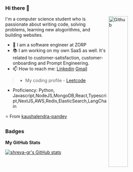 ### Hi there 👋

<img width="35%" align="right" alt="Github" src="https://user-images.githubusercontent.com/48678280/88862734-4903af80-d201-11ea-968b-9c939d88a37c.gif" />

I'm a computer science student who is passionate about writing code, solving problems, learning new alogorithms, and building websites.

- 🔭 I am a software engineer at ZORP
- 📚 I am working on my own SaaS as well. It's related to customer-satisfaction, customer-onboarding and Prompt Engineering.
- 📫 How to reach me: [Linkedin](https://www.linkedin.com/in/kaushalendra-pandey-47a971192/) [Gmail](mailto:pandeysid713@gmail.com)
> - My coding profile - [Leetcode](https://leetcode.com/its_kaush/)
- Proficiency: Python, Javascript,NodeJS,MongoDB,React,Typescript,NextJS,AWS,Redis,ElasticSearch,LangChain

⭐️ From [kaushalendra-pandey](https://github.com/kaushalendra-pandey)

### Badges

<b>My GitHub Stats</b>

<a href="http://www.github.com/shreya-gr"><img src="https://github-readme-stats.vercel.app/api?username=kaushalendra-pandey&show_icons=true&hide=&count_private=true&title_color=0891b2&text_color=ffffff&icon_color=0891b2&bg_color=1c1917&hide_border=true&show_icons=true" alt="shreya-gr's GitHub stats" /></a>
